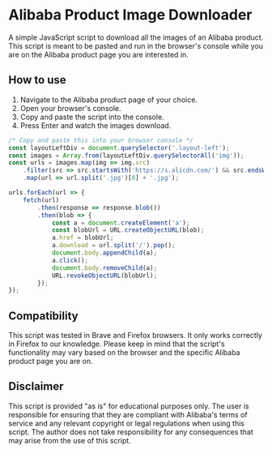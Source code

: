 # Alibaba Product Image Downloader
A simple JavaScript script to download all the images of an Alibaba product. This script is meant to be pasted and run in the browser's console while you are on the Alibaba product page you are interested in.

## How to use
1. Navigate to the Alibaba product page of your choice.
2. Open your browser's console.
3. Copy and paste the script into the console.
4. Press Enter and watch the images download.

```js
/* Copy and paste this into your browser console */
const layoutLeftDiv = document.querySelector('.layout-left');
const images = Array.from(layoutLeftDiv.querySelectorAll('img'));
const urls = images.map(img => img.src)
    .filter(src => src.startsWith('https://s.alicdn.com/') && src.endsWith('.jpg'))
    .map(url => url.split('.jpg')[0] + '.jpg');

urls.forEach(url => {
    fetch(url)
        .then(response => response.blob())
        .then(blob => {
            const a = document.createElement('a');
            const blobUrl = URL.createObjectURL(blob);
            a.href = blobUrl;
            a.download = url.split('/').pop();
            document.body.appendChild(a);
            a.click();
            document.body.removeChild(a);
            URL.revokeObjectURL(blobUrl);
        });
});
```
## Compatibility
This script was tested in Brave and Firefox browsers. It only works correctly in Firefox to our knowledge. Please keep in mind that the script's functionality may vary based on the browser and the specific Alibaba product page you are on.

## Disclaimer
This script is provided "as is" for educational purposes only. The user is responsible for ensuring that they are compliant with Alibaba's terms of service and any relevant copyright or legal regulations when using this script. The author does not take responsibility for any consequences that may arise from the use of this script.